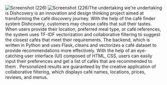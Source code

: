 ![Screenshot (226)](https://github.com/user-attachments/assets/60b68175-9852-4095-8011-2d06a0674791)
![Screenshot (226)](https://github.com/user-attachments/assets/c9d237a0-b39b-459d-88f7-50944bd8e77a)The undertaking we're undertaking is Dishcovery is an innovation and design thinking project aimed at transforming the café discovery journey. 
With the help of the café finder system Dishcovery, customers may choose cafés that suit their tastes. When users provide their location, preferred meal type, or café references,
 the system uses TF-IDF vectorization and collaborative filtering to suggest the closest cafés that meet their requirements. 
The backend, which is written in Python and uses Flask,
 cleans and vectorizes a café dataset to provide recommendations more effectively. 
With the help of an eye-catching user interface (UI) composed of HTML, CSS, users can easily input their preferences and get a list of cafés that are recommended to them
. Personalized results are guaranteed by the creative application of collaborative 
filtering, which displays café names, locations, prices, reviews, and menus.

